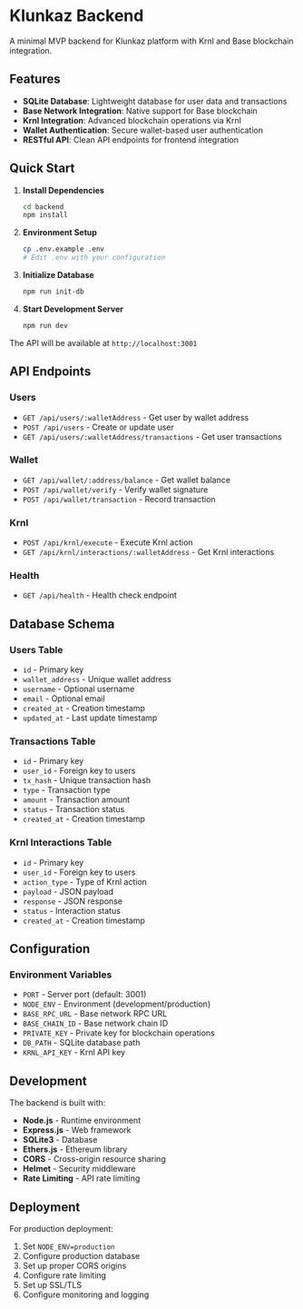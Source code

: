 # Klunkaz Backend

A minimal MVP backend for Klunkaz platform with Krnl and Base blockchain integration.

## Features

- **SQLite Database**: Lightweight database for user data and transactions
- **Base Network Integration**: Native support for Base blockchain
- **Krnl Integration**: Advanced blockchain operations via Krnl
- **Wallet Authentication**: Secure wallet-based user authentication
- **RESTful API**: Clean API endpoints for frontend integration

## Quick Start

1. **Install Dependencies**
   ```bash
   cd backend
   npm install
   ```

2. **Environment Setup**
   ```bash
   cp .env.example .env
   # Edit .env with your configuration
   ```

3. **Initialize Database**
   ```bash
   npm run init-db
   ```

4. **Start Development Server**
   ```bash
   npm run dev
   ```

The API will be available at `http://localhost:3001`

## API Endpoints

### Users
- `GET /api/users/:walletAddress` - Get user by wallet address
- `POST /api/users` - Create or update user
- `GET /api/users/:walletAddress/transactions` - Get user transactions

### Wallet
- `GET /api/wallet/:address/balance` - Get wallet balance
- `POST /api/wallet/verify` - Verify wallet signature
- `POST /api/wallet/transaction` - Record transaction

### Krnl
- `POST /api/krnl/execute` - Execute Krnl action
- `GET /api/krnl/interactions/:walletAddress` - Get Krnl interactions

### Health
- `GET /api/health` - Health check endpoint

## Database Schema

### Users Table
- `id` - Primary key
- `wallet_address` - Unique wallet address
- `username` - Optional username
- `email` - Optional email
- `created_at` - Creation timestamp
- `updated_at` - Last update timestamp

### Transactions Table
- `id` - Primary key
- `user_id` - Foreign key to users
- `tx_hash` - Unique transaction hash
- `type` - Transaction type
- `amount` - Transaction amount
- `status` - Transaction status
- `created_at` - Creation timestamp

### Krnl Interactions Table
- `id` - Primary key
- `user_id` - Foreign key to users
- `action_type` - Type of Krnl action
- `payload` - JSON payload
- `response` - JSON response
- `status` - Interaction status
- `created_at` - Creation timestamp

## Configuration

### Environment Variables

- `PORT` - Server port (default: 3001)
- `NODE_ENV` - Environment (development/production)
- `BASE_RPC_URL` - Base network RPC URL
- `BASE_CHAIN_ID` - Base network chain ID
- `PRIVATE_KEY` - Private key for blockchain operations
- `DB_PATH` - SQLite database path
- `KRNL_API_KEY` - Krnl API key

## Development

The backend is built with:
- **Node.js** - Runtime environment
- **Express.js** - Web framework
- **SQLite3** - Database
- **Ethers.js** - Ethereum library
- **CORS** - Cross-origin resource sharing
- **Helmet** - Security middleware
- **Rate Limiting** - API rate limiting

## Deployment

For production deployment:

1. Set `NODE_ENV=production`
2. Configure production database
3. Set up proper CORS origins
4. Configure rate limiting
5. Set up SSL/TLS
6. Configure monitoring and logging